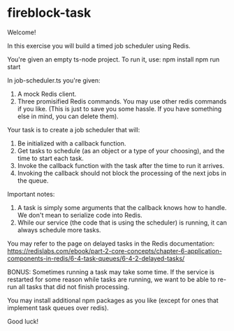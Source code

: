 # fireblock-task

Welcome!

In this exercise you will build a timed job scheduler using Redis.

You're given an empty ts-node project.
To run it, use:
npm install
npm run start

In job-scheduler.ts you're given:
1. A mock Redis client.
2. Three promisified Redis commands. You may use other redis commands if you like.
(This is just to save you some hassle. If you have something else in mind, you can delete them).

Your task is to create a job scheduler that will:
1. Be initialized with a callback function.
2. Get tasks to schedule (as an object or a type of your choosing), and the time to start each task.
3. Invoke the callback function with the task after the time to run it arrives.
4. Invoking the callback should not block the processing of the next jobs in the queue.

Important notes:
1. A task is simply some arguments that the callback knows how to handle. We don't mean to serialize code into Redis.
2. While our service (the code that is using the scheduler) is running, it can always schedule more tasks.

You may refer to the page on delayed tasks in the Redis documentation:
https://redislabs.com/ebook/part-2-core-concepts/chapter-6-application-components-in-redis/6-4-task-queues/6-4-2-delayed-tasks/

BONUS:
Sometimes running a task may take some time.
If the service is restarted for some reason while tasks are running, we want to be able to re-run all tasks that did not finish processing.

You may install additional npm packages as you like (except for ones that implement task queues over redis).

Good luck!
